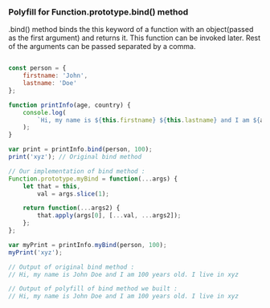 ### Polyfill for Function.prototype.bind() method

.bind() method binds the this keyword of a function with an object(passed as the first argument) and returns it. This function can be invoked later. Rest of the arguments can be passed separated by a comma.


```javascript

const person = {
	firstname: 'John',
	lastname: 'Doe'
};

function printInfo(age, country) {
	console.log(
		`Hi, my name is ${this.firstname} ${this.lastname} and I am ${age} years old. I live in ${country}`
	);
}

var print = printInfo.bind(person, 100);
print('xyz'); // Original bind method

// Our implementation of bind method :
Function.prototype.myBind = function(...args) {
	let that = this,
		val = args.slice(1);

	return function(...args2) {
		that.apply(args[0], [...val, ...args2]);
	};
};

var myPrint = printInfo.myBind(person, 100);
myPrint('xyz');

// Output of original bind method :
// Hi, my name is John Doe and I am 100 years old. I live in xyz

// Output of polyfill of bind method we built :
// Hi, my name is John Doe and I am 100 years old. I live in xyz




```
